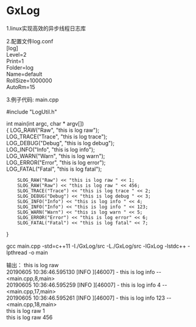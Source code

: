 # GxLog

1.linux实现高效的异步线程日志库

2.配置文件log.conf  
[log]  
Level=2  
Print=1  
Folder=log  
Name=default  
RollSize=1000000  
AutoRm=15  

3.例子代码: main.cpp

#include "LogUtil.h"  

int main(int argc, char * argv[])  
{
        LOG_RAW("Raw", "this is log raw");  
        LOG_TRACE("Trace", "this is log trace");  
        LOG_DEBUG("Debug", "this is log debug");  
        LOG_INFO("Info", "this is log info");  
        LOG_WARN("Warn", "this is log warn");  
        LOG_ERROR("Error", "this is log error");  
        LOG_FATAL("Fatal", "this is log fatal");  

        SLOG_RAW("Raw") << "this is log raw " << 1;  
        SLOG_RAW("Raw") << "this is log raw " << 456;  
        SLOG_TRACE("Trace") << "this is log trace " << 2;  
        SLOG_DEBUG("Debug") << "this is log debug " << 3;  
        SLOG_INFO("Info") << "this is log info " << 4;  
        SLOG_INFO("Info") << "this is log info " << 123;  
        SLOG_WARN("Warn") << "this is log warn " << 5;  
        SLOG_ERROR("Error") << "this is log error" << 6;  
        SLOG_FATAL("Fatal") << "this is log fatal" << 7;  
}  

gcc main.cpp -std=c++11 -I./GxLog/src -L./GxLog/src -lGxLog -lstdc++ -lpthread -o main

输出：
this is log raw  
20190605 10:36:46.595130 [INFO ][46007] - this is log info -- <main.cpp,8,main>  
20190605 10:36:46.595259 [INFO ][46007] - this is log info 4 -- <main.cpp,17,main>  
20190605 10:36:46.595261 [INFO ][46007] - this is log info 123 -- <main.cpp,18,main>  
this is log raw 1  
this is log raw 456   
  
